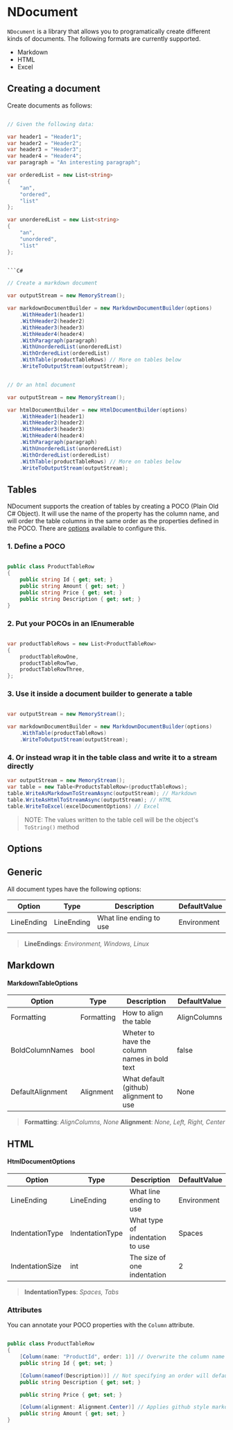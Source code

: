 # NDocument

`NDocument` is a library that allows you to programatically create different kinds of documents.
The following formats are currently supported.

- Markdown
- HTML
- Excel

## Creating a document

Create documents as follows:

```C#

// Given the following data:

var header1 = "Header1";
var header2 = "Header2";
var header3 = "Header3";
var header4 = "Header4";
var paragraph = "An interesting paragraph";

var orderedList = new List<string>
{
    "an",
    "ordered",
    "list"
};

var unorderedList = new List<string>
{
    "an",
    "unordered",
    "list"
};


```C#

// Create a markdown document

var outputStream = new MemoryStream();

var markdownDocumentBuilder = new MarkdownDocumentBuilder(options)
    .WithHeader1(header1)
    .WithHeader2(header2)
    .WithHeader3(header3)
    .WithHeader4(header4)
    .WithParagraph(paragraph)
    .WithUnorderedList(unorderedList)
    .WithOrderedList(orderedList)
    .WithTable(productTableRows) // More on tables below
    .WriteToOutputStream(outputStream);

```

```C#

// Or an html document

var outputStream = new MemoryStream();

var htmlDocumentBuilder = new HtmlDocumentBuilder(options)
    .WithHeader1(header1)
    .WithHeader2(header2)
    .WithHeader3(header3)
    .WithHeader4(header4)
    .WithParagraph(paragraph)
    .WithUnorderedList(unorderedList)
    .WithOrderedList(orderedList)
    .WithTable(productTableRows) // More on tables below
    .WriteToOutputStream(outputStream);
```

## Tables

NDocument supports the creation of tables by creating a POCO (Plain Old C# Object). It will use the name of the property has the column name, and will order the table columns in the same order as the properties defined in the POCO.
There are [options](#options) available to configure this.

### 1. Define a POCO

```C#

public class ProductTableRow
{
    public string Id { get; set; }
    public string Amount { get; set; }
    public string Price { get; set; }
    public string Description { get; set; }
}

```

### 2. Put your POCOs in an IEnumerable

```C#

var productTableRows = new List<ProductTableRow>
{
    productTableRowOne,
    productTableRowTwo,
    productTableRowThree,
};

```

### 3. Use it inside a document builder to generate a table

```C#

var outputStream = new MemoryStream();

var markdownDocumentBuilder = new MarkdownDocumentBuilder(options)
    .WithTable(productTableRows)
    .WriteToOutputStream(outputStream);

```

### 4. Or instead wrap it in the table class and write it to a stream directly

```C#
var outputStream = new MemoryStream();
var table = new Table<ProductsTableRow>(productTableRows);
table.WriteAsMarkdownToStreamAsync(outputStream); // Markdown
table.WriteAsHtmlToStreamAsync(outputStream); // HTML
table.WriteToExcel(excelDocumentOptions) // Excel
```

> NOTE: The values written to the table cell will be the object's `ToString()` method

## Options

## Generic

All document types have the following options:

| Option                  | Type           | Description                                  | DefaultValue |
| ----------------------- | ---------------|--------------------------------------------- | ------------ |
| LineEnding              | LineEnding     | What line ending to use                      | Environment  |

> **LineEndings**: *Environment, Windows, Linux*

## Markdown

#### MarkdownTableOptions

| Option                  | Type           | Description                                  | DefaultValue |
| ----------------------- | ---------------|--------------------------------------------- | ------------ |
| Formatting              | Formatting     | How to align the table                       | AlignColumns |
| BoldColumnNames         | bool           | Wheter to have the column names in bold text | false        |
| DefaultAlignment        | Alignment      | What default (github) alignment to use       | None         |

> **Formatting**: *AlignColumns, None*
> **Alignment**: *None, Left, Right, Center*

## HTML

#### HtmlDocumentOptions

| Option                  | Type            | Description                     | DefaultValue |
| ----------------------- | ----------------|-------------------------------- | ------------ |
| LineEnding              | LineEnding      | What line ending to use         | Environment  |
| IndentationType         | IndentationType | What type of indentation to use | Spaces       |
| IndentationSize         | int             | The size of one indentation     | 2            |

> **IndentationTypes**: *Spaces, Tabs*

### Attributes

You can annotate your POCO properties with the `Column` attribute.

``` C#

public class ProductTableRow
{
    [Column(name: "ProductId", order: 1)] // Overwrite the column name
    public string Id { get; set; }

    [Column(nameof(Description))] // Not specifying an order will default the value to int.Max
    public string Description { get; set; }

    public string Price { get; set; }

    [Column(alignment: Alignment.Center)] // Applies github style markdown to align the column
    public string Amount { get; set; }
}

```
